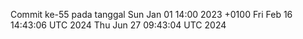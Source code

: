 Commit ke-55 pada tanggal Sun Jan 01 14:00 2023 +0100
Fri Feb 16 14:43:06 UTC 2024
Thu Jun 27 09:43:04 UTC 2024
